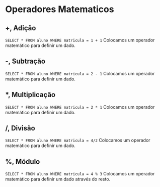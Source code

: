 # Operadores Matematicos

## +, Adição

`SELECT * FROM aluno WHERE matricula = 1 + 1`
Colocamos um operador matemático para definir um dado.

## -, Subtração

`SELECT * FROM aluno WHERE matricula = 2 - 1`
Colocamos um operador matemático para definir um dado.

## *, Multiplicação

`SELECT * FROM aluno WHERE matricula = 2 * 1`
Colocamos um operador matemático para definir um dado.

## /, Divisão

`SELECT * FROM aluno WHERE matricula = 4/2`
Colocamos um operador matemático para definir um dado.

## %, Módulo

`SELECT * FROM aluno WHERE matricula = 4 % 3`
Colocamos um operador matemático para definir um dado através do resto.